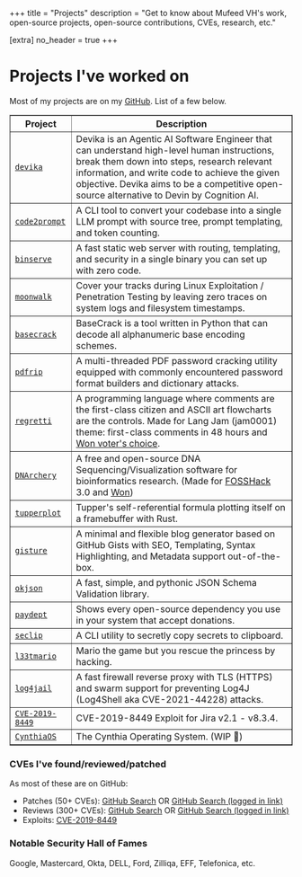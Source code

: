 +++
title = "Projects"
description = "Get to know about Mufeed VH's work, open-source projects, open-source contributions, CVEs, research, etc."

[extra]
no_header = true
+++

# Projects I've worked on

Most of my projects are on my [GitHub](https://github.com/mufeedvh). List of a few below.

<table border="1" cellpadding="5" cellspacing="0">
    <tr>
        <th>Project</th>
        <th>Description</th>
    </tr>
    <tr>
        <td><a href="https://github.com/stitionai/devika" target="_blank"><code>devika</code></a></td>
        <td>Devika is an Agentic AI Software Engineer that can understand high-level human instructions, break them down into steps, research relevant information, and write code to achieve the given objective. Devika aims to be a competitive open-source alternative to Devin by Cognition AI.</td>
    </tr>
    <tr>
        <td><a href="https://github.com/mufeedvh/code2prompt" target="_blank"><code>code2prompt</code></a></td>
        <td>A CLI tool to convert your codebase into a single LLM prompt with source tree, prompt templating, and token counting.</td>
    </tr>        
    <tr>
        <td><a href="https://github.com/mufeedvh/binserve" target="_blank"><code>binserve</code></a></td>
        <td>A fast static web server with routing, templating, and security in a single binary you can set up with zero code.</td>
    </tr>
    <tr>
        <td><a href="https://github.com/mufeedvh/moonwalk" target="_blank"><code>moonwalk</code></a></td>
        <td>Cover your tracks during Linux Exploitation / Penetration Testing by leaving zero traces on system logs and filesystem timestamps.</td>
    </tr>    
    <tr>
        <td><a href="https://github.com/mufeedvh/basecrack" target="_blank"><code>basecrack</code></a></td>
        <td>BaseCrack is a tool written in Python that can decode all alphanumeric base encoding schemes.</td>
    </tr>
    <tr>
        <td><a href="https://github.com/mufeedvh/pdfrip" target="_blank"><code>pdfrip</code></a></td>
        <td>A multi-threaded PDF password cracking utility equipped with commonly encountered password format builders and dictionary attacks.</td>
    </tr>
    <tr>
        <td><a href="https://github.com/mufeedvh/regretti" target="_blank"><code>regretti</code></a></td>
        <td>A programming language where comments are the first-class citizen and ASCII art flowcharts are the controls. Made for Lang Jam (jam0001) theme: first-class comments in 48 hours and <a href="https://www.youtube.com/watch?v=j7VAw8UfMeA&t=466s">Won voter's choice</a>.</td>
    </tr>
    <tr>
        <td><a href="https://github.com/DNArchery/DNArchery" target="_blank"><code>DNArchery</code></a></td>
        <td>A free and open-source DNA Sequencing/Visualization software for bioinformatics research. (Made for <a href="https://fossunited.org/fosshack">FOSSHack</a> 3.0 and <a href="https://forum.fossunited.org/t/foss-hack-3-0-results/1882">Won</a>)</td>
    </tr>    
    <tr>
        <td><a href="https://github.com/mufeedvh/tupperplot" target="_blank"><code>tupperplot</code></a></td>
        <td>Tupper's self-referential formula plotting itself on a framebuffer with Rust.</td>
    </tr>
    <tr>
        <td><a href="https://github.com/mufeedvh/gisture" target="_blank"><code>gisture</code></a></td>
        <td>A minimal and flexible blog generator based on GitHub Gists with SEO, Templating, Syntax Highlighting, and Metadata support out-of-the-box.</td>
    </tr>      
    <tr>
        <td><a href="https://github.com/mufeedvh/okjson" target="_blank"><code>okjson</code></a></td>
        <td>A fast, simple, and pythonic JSON Schema Validation library.</td>
    </tr>    
    <tr>
        <td><a href="https://github.com/mufeedvh/paydept" target="_blank"><code>paydept</code></a></td>
        <td>Shows every open-source dependency you use in your system that accept donations.</td>
    </tr>   
    <tr>
        <td><a href="https://github.com/mufeedvh/seclip" target="_blank"><code>seclip</code></a></td>
        <td>A CLI utility to secretly copy secrets to clipboard.</td>
    </tr>  
    <tr>
        <td><a href="https://github.com/mufeedvh/l33tmario" target="_blank"><code>l33tmario</code></a></td>
        <td>Mario the game but you rescue the princess by hacking.</td>
    </tr> 
    <tr>
        <td><a href="https://github.com/mufeedvh/log4jail" target="_blank"><code>log4jail</code></a></td>
        <td>A fast firewall reverse proxy with TLS (HTTPS) and swarm support for preventing Log4J (Log4Shell aka CVE-2021-44228) attacks.</td>
    </tr>     
    <tr>
        <td><a href="https://github.com/mufeedvh/CVE-2019-8449" target="_blank"><code>CVE-2019-8449</code></a></td>
        <td>CVE-2019-8449 Exploit for Jira v2.1 - v8.3.4.</td>
    </tr>  
    <tr>
        <td><a href="https://github.com/CynthiaOS/cynthia" target="_blank"><code>CynthiaOS</code></a></td>
        <td>The Cynthia Operating System. (WIP 🚧)</td>
    </tr>                            
</table>

### CVEs I've found/reviewed/patched

As most of these are on GitHub:

- Patches (50+ CVEs): [GitHub Search](https://github.com/search?p=1&q=author%3Amufeedvh+org%3A418sec+is%3Amerged&type=Issues) OR [GitHub Search (logged in link)](https://github.com/search?q=author%3Amufeedvh+org%3A418sec+is%3Amerged&type=pullrequests)
- Reviews (300+ CVEs): [GitHub Search](https://github.com/search?q=reviewed-by%3Amufeedvh+org%3A418sec+is%3Amerged&type=Issues) OR [GitHub Search (logged in link)](https://github.com/search?q=reviewed-by%3Amufeedvh+org%3A418sec+is%3Amerged&type=pullrequests)
- Exploits: [CVE-2019-8449](https://github.com/mufeedvh/CVE-2019-8449)

### Notable Security Hall of Fames

Google, Mastercard, Okta, DELL, Ford, Zilliqa, EFF, Telefonica, etc.